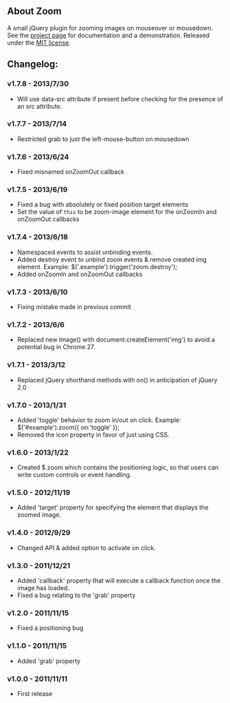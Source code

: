## About Zoom

A small jQuery plugin for zooming images on mouseover or mousedown. See the [project page](http://jacklmoore.com/zoom/) for documentation and a demonstration.  Released under the [MIT license](http://www.opensource.org/licenses/mit-license.php).
 
## Changelog:

### v1.7.8 - 2013/7/30
* Will use data-src attribute if present before checking for the presence of an src attribute.

### v1.7.7 - 2013/7/14
* Restricted grab to just the left-mouse-button on mousedown

### v1.7.6 - 2013/6/24
* Fixed misnamed onZoomOut callback

### v1.7.5 - 2013/6/19
* Fixed a bug with absolutely or fixed position target elements
* Set the value of `this` to be zoom-image element for the onZoomIn and onZoomOut callbacks

### v1.7.4 - 2013/6/18
* Namespaced events to assist unbinding events.
* Added destroy event to unbind zoom events & remove created img element. Example:
	$('.example').trigger('zoom.destroy');
* Added onZoomIn and onZoomOut callbacks

### v1.7.3 - 2013/6/10
* Fixing mistake made in previous commit

### v1.7.2 - 2013/6/6
* Replaced new Image() with document.createElement('img') to avoid a potential bug in Chrome 27.

### v1.7.1 - 2013/3/12
* Replaced jQuery shorthand methods with on() in anticipation of jQuery 2.0

### v1.7.0 - 2013/1/31
* Added 'toggle' behavior to zoom in/out on click.  Example: $('#example').zoom({ on:'toggle' });
* Removed the icon property in favor of just using CSS.

### v1.6.0 - 2013/1/22
* Created $.zoom which contains the positioning logic, so that users can write custom controls or event handling.

### v1.5.0 - 2012/11/19
* Added 'target' property for specifying the element that displays the zoomed image.

### v1.4.0 - 2012/9/29
* Changed API & added option to activate on click.

### v1.3.0 - 2011/12/21
* Added 'callback' property that will execute a callback function once the image has loaded.
* Fixed a bug relating to the 'grab' property

### v1.2.0 - 2011/11/15
* Fixed a positioning bug

### v1.1.0 - 2011/11/15
* Added 'grab' property

### v1.0.0 - 2011/11/11
* First release